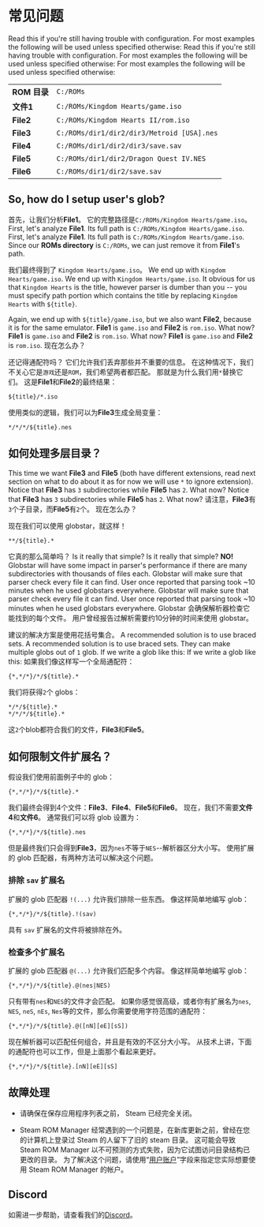 # 常见问题

Read this if you're still having trouble with configuration. For most examples the following will be used unless specified otherwise: Read this if you're still having trouble with configuration. For most examples the following will be used unless specified otherwise: For most examples the following will be used unless specified otherwise:

|            |                                            |
| ---------- | ------------------------------------------ |
| **ROM 目录** | `C:/ROMs`                                  |
| **文件1**    | `C:/ROMs/Kingdom Hearts/game.iso`          |
| **File2**  | `C:/ROMs/Kingdom Hearts II/rom.iso`        |
| **File3**  | `C:/ROMs/dir1/dir2/dir3/Metroid [USA].nes` |
| **File4**  | `C:/ROMs/dir1/dir2/dir3/save.sav`          |
| **File5**  | `C:/ROMs/dir1/dir2/Dragon Quest IV.NES`    |
| **File6**  | `C:/ROMs/dir1/dir2/save.sav`               |

## So, how do I setup user's glob?

首先，让我们分析**File1**。 它的完整路径是`C:/ROMs/Kingdom Hearts/game.iso`。 First, let's analyze **File1**. Its full path is `C:/ROMs/Kingdom Hearts/game.iso`. First, let's analyze **File1**. Its full path is `C:/ROMs/Kingdom Hearts/game.iso`. Since our **ROMs directory** is `C:/ROMs`, we can just remove it from **File1**'s path.

我们最终得到了 `Kingdom Hearts/game.iso`。 We end up with `Kingdom Hearts/game.iso`. We end up with `Kingdom Hearts/game.iso`. It obvious for us that `Kingdom Hearts` is the title, however parser is dumber than you -- you must specify path portion which contains the title by replacing `Kingdom Hearts` with `${title}`.

Again, we end up with `${title}/game.iso`, but we also want **File2**, because it is for the same emulator. **File1** is `game.iso` and **File2** is `rom.iso`. What now? **File1** is `game.iso` and **File2** is `rom.iso`. What now? **File1** is `game.iso` and **File2** is `rom.iso`. 现在怎么办？

还记得通配符吗？ 它们允许我们丢弃那些并不重要的信息。 在这种情况下，我们不关心它是`游戏`还是`ROM`，我们希望两者都匹配。 那就是为什么我们用`*`替换它们。 这是**File1**和**File2**的最终结果：

```
${title}/*.iso
```

使用类似的逻辑，我们可以为**File3**生成全局变量：

```
*/*/*/${title}.nes
```

## 如何处理多层目录？

This time we want **File3** and **File5** (both have different extensions, read next section on what to do about it as for now we will use `*` to ignore extension). Notice that **File3** has `3` subdirectories while  **File5** has `2`. What now? Notice that **File3** has `3` subdirectories while  **File5** has `2`. What now? 请注意，**File3**有`3`个子目录，而**File5**有`2`个。 现在怎么办？

现在我们可以使用 globstar，就这样！
```
**/${title}.*
```
它真的那么简单吗？ Is it really that simple? Is it really that simple? **NO!** Globstar will have some impact in parser's performance if there are many subdirectories with thousands of files each. Globstar will make sure that parser check every file it can find. User once reported that parsing took ~10 minutes when he used globstars everywhere. Globstar will make sure that parser check every file it can find. User once reported that parsing took ~10 minutes when he used globstars everywhere. Globstar 会确保解析器检查它能找到的每个文件。 用户曾经报告过解析需要约10分钟的时间来使用 globstar。

建议的解决方案是使用花括号集合。 A recommended solution is to use braced sets. A recommended solution is to use braced sets. They can make multiple globs out of `1` glob. If we write a glob like this: If we write a glob like this: 如果我们像这样写一个全局通配符：

```
{*,*/*}/*/${title}.*
```

我们将获得`2`个 globs：

```
*/*/${title}.*
*/*/*/${title}.*
```

这`2`个blob都符合我们的文件，**File3**和**File5**。

## 如何限制文件扩展名？

假设我们使用前面例子中的 glob：

```
{*,*/*}/*/${title}.*
```

我们最终会得到4个文件：**File3**、**File4**、**File5**和**File6**。 现在，我们不需要**文件4**和**文件6**。 通常我们可以将 glob 设置为：

```
{*,*/*}/*/${title}.nes
```

但是最终我们只会得到**File3**，因为`nes`不等于`NES`--解析器区分大小写。 使用扩展的 glob 匹配器，有两种方法可以解决这个问题。

### 排除 `sav` 扩展名

扩展的 glob 匹配器 `!(...)` 允许我们排除一些东西。 像这样简单地编写 glob：

```
{*,*/*}/*/${title}.!(sav)
```

具有 `sav` 扩展名的文件将被排除在外。

### 检查多个扩展名

扩展的 glob 匹配器 `@(...)` 允许我们匹配多个内容。 像这样简单地编写 glob：

```
{*,*/*}/*/${title}.@(nes|NES)
```

只有带有`nes`和`NES`的文件才会匹配。 如果你感觉很高级，或者你有扩展名为`nes`, `NES`, `neS`, `nEs`, `Nes`等的文件，那么你需要使用字符范围的通配符：

```
{*,*/*}/*/${title}.@([nN][eE][sS])
```

现在解析器可以匹配任何组合，并且是有效的不区分大小写。 从技术上讲，下面的通配符也可以工作，但是上面那个看起来更好。

```
{*,*/*}/*/${title}.[nN][eE][sS]
```

## 故障处理
* 请确保在保存应用程序列表之前， Steam 已经完全关闭。

* Steam ROM Manager 经常遇到的一个问题是，在新库更新之前，曾经在您的计算机上登录过 Steam 的人留下了旧的 steam 目录。 这可能会导致 Steam ROM Manager 以不可预测的方式失败，因为它试图访问目录结构已更改的目录。 为了解决这个问题，请使用“[用户账户](#user-accounts)”字段来指定您实际想要使用 Steam ROM Manager 的帐户。

## Discord

如需进一步帮助，请查看我们的[Discord](https://discord.gg/bnSVJrz)。
